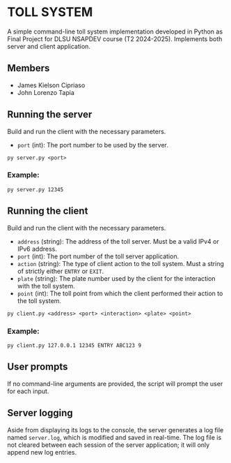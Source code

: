 # TOLL SYSTEM
A simple command-line toll system implementation developed in Python as Final Project for DLSU NSAPDEV course (T2 2024-2025). Implements both server and client application.

## Members
- James Kielson Cipriaso
- John Lorenzo Tapia

## Running the server
Build and run the client with the necessary parameters.

- `port` (int): The port number to be used by the server.
```
py server.py <port>
```

### Example:
```
py server.py 12345
```

## Running the client
Build and run the client with the necessary parameters.

- `address` (string): The address of the toll server. Must be a valid IPv4 or IPv6 address.
- `port` (int): The port number of the toll server application.
- `action` (string): The type of client action to the toll system. Must a string of strictly either `ENTRY` or `EXIT`.
- `plate` (string): The plate number used by the client for the interaction with the toll system.
- `point` (int): The toll point from which the client performed their action to the toll system.
```
py client.py <address> <port> <interaction> <plate> <point>
```

### Example:
```
py client.py 127.0.0.1 12345 ENTRY ABC123 9
```

## User prompts
If no command-line arguments are provided, the script will prompt the user for each input.

## Server logging
Aside from displaying its logs to the console, the server generates a log file named `server.log`, which is modified and saved in real-time. The log file is not cleared between each session of the server application; it will only append new log entries.

